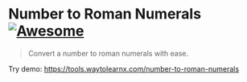 # Number to Roman Numerals [![Awesome](https://cdn.rawgit.com/sindresorhus/awesome/d7305f38d29fed78fa85652e3a63e154dd8e8829/media/badge.svg)](https://github.com/sindresorhus/awesome)

>Convert a number to roman numerals with ease.

Try demo: https://tools.waytolearnx.com/number-to-roman-numerals
